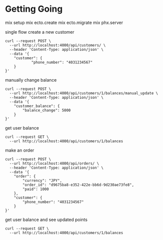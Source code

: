 # Getting Going

mix setup
mix ecto.create
mix ecto.migrate
mix phx.server

single flow
create a new customer

```
curl --request POST \
  --url http://localhost:4000/api/customers/ \
  --header 'Content-Type: application/json' \
  --data '{
	"customer": {
			"phone_number": "4031234567"
	}
}'
```

manually change balance

```
curl --request POST \
  --url http://localhost:4000/api/customers/1/balances/manual_update \
  --header 'Content-Type: application/json' \
  --data '{
	"customer_balance": {
		"balance_change": 5000
	}
}'
```

get user balance

```
curl --request GET \
  --url http://localhost:4000/api/customers/1/balances
```

make an order

```
curl --request POST \
  --url http://localhost:4000/api/orders/ \
  --header 'Content-Type: application/json' \
  --data '{
	"order": {
		"currency": "JPY",
		"order_id": "d9675ba8-e352-422e-bb6d-9d230ae73fe8",
		"paid": 1000
	},
	"customer": {
		"phone_number": "4031234567"
	}
}'
```

get user balance and see updated points

```
curl --request GET \
  --url http://localhost:4000/api/customers/1/balances
```
